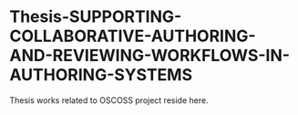 # Thesis-SUPPORTING-COLLABORATIVE-AUTHORING-AND-REVIEWING-WORKFLOWS-IN-AUTHORING-SYSTEMS
Thesis works related to OSCOSS project reside here.
